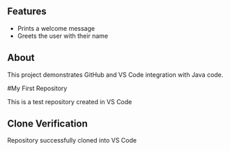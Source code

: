 ## Features
- Prints a welcome message 
- Greets the user with their name

## About 
This project demonstrates GitHub and VS Code integration with Java code.

#My First Repository

This is a test repository created in VS Code

## Clone Verification

Repository successfully cloned into VS Code
